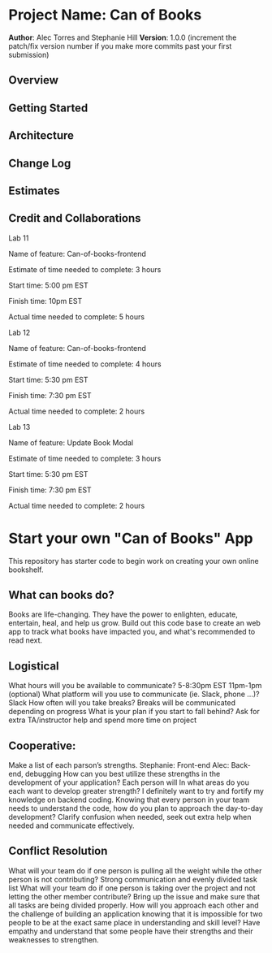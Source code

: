 # Project Name: Can of Books 

**Author**: Alec Torres and Stephanie Hill
**Version**: 1.0.0 (increment the patch/fix version number if you make more commits past your first submission)

## Overview
<!-- Provide a high level overview of what this application is and why you are building it, beyond the fact that it's an assignment for this class. (i.e. What's your problem domain?) -->

## Getting Started
<!-- What are the steps that a user must take in order to build this app on their own machine and get it running? -->

## Architecture
<!-- Provide a detailed description of the application design. What technologies (languages, libraries, etc) you're using, and any other relevant design information. -->

## Change Log
<!-- Use this area to document the iterative changes made to your application as each feature is successfully implemented. Use time stamps. Here's an example:

01-01-2001 4:59pm - Application now has a fully-functional express server, with a GET route for the location resource. -->

## Estimates
<!-- See below -->

## Credit and Collaborations
Lab 11

Name of feature: Can-of-books-frontend

Estimate of time needed to complete: 3 hours 

Start time: 5:00 pm EST

Finish time: 10pm EST

Actual time needed to complete: 5 hours 

Lab 12

Name of feature: Can-of-books-frontend

Estimate of time needed to complete: 4 hours 

Start time: 5:30 pm EST

Finish time: 7:30 pm EST

Actual time needed to complete: 2 hours 

Lab 13

Name of feature: Update Book Modal

Estimate of time needed to complete: 3 hours 

Start time: 5:30 pm EST

Finish time: 7:30 pm EST

Actual time needed to complete: 2 hours 

# Start your own "Can of Books" App

This repository has starter code to begin work on creating your own online bookshelf.

## What can books do?

Books are life-changing. They have the power to enlighten, educate, entertain, heal, and help us grow. Build out this code base to create an web app to track what books have impacted you, and what's recommended to read next.

## Logistical

What hours will you be available to communicate? 5-8:30pm EST 11pm-1pm (optional)
What platform will you use to communicate (ie. Slack, phone …)? Slack
How often will you take breaks? Breaks will be communicated depending on progress
What is your plan if you start to fall behind? Ask for extra TA/instructor help and spend more time on project

## Cooperative:

Make a list of each parson’s strengths. Stephanie: Front-end Alec: Back-end, debugging 
How can you best utilize these strengths in the development of your application? Each person will 
In what areas do you each want to develop greater strength? I definitely want to try and fortify my knowledge on backend coding.
Knowing that every person in your team needs to understand the code, how do you plan to approach the day-to-day development? Clarify confusion when needed, seek out extra help when needed and communicate effectively.

## Conflict Resolution

What will your team do if one person is pulling all the weight while the other person is not contributing? Strong communication and evenly divided task list
What will your team do if one person is taking over the project and not letting the other member contribute? Bring up the issue and make sure that all tasks are being divided properly.
How will you approach each other and the challenge of building an application knowing that it is impossible for two people to be at the exact same place in understanding and skill level? Have empathy and understand that some people have their strengths and their weaknesses to strengthen. 